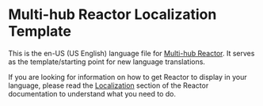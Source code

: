 # Multi-hub Reactor Localization Template

This is the en-US (US English) language file for [Multi-hub Reactor](https://reactor.toggledbits.com/docs). It serves as the template/starting point for new language translations.

If you are looking for information on how to get Reactor to display in your language, please read the [Localization](https://reactor.toggledbits.com/docs/Localization/) section of the Reactor documentation to understand what you need to do.
